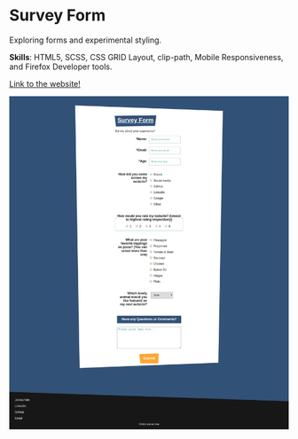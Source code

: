 # Survey Form

Exploring forms and experimental styling.

__Skills__: HTML5, SCSS, CSS GRID Layout, clip-path, Mobile Responsiveness, and Firefox Developer tools.

[Link to the website!](https://website-survey.surge.sh/)

![Main image of survey](https://raw.githubusercontent.com/JamesScript7/survey-form/master/images/screenshot.png)
